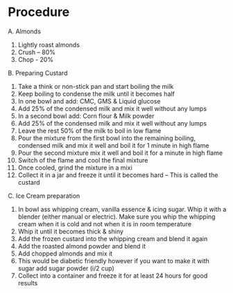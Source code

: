 # Procedure

A. Almonds

1. Lightly roast almonds
2. Crush – 80%
3. Chop - 20%

B. Preparing Custard

1. Take a think or non-stick pan and start boiling the milk
2. Keep boiling to condense the milk until it becomes half
3. In one bowl and add: CMC, GMS & Liquid glucose
4. Add 25% of the condensed milk and mix it well without any lumps
5. In a second bowl add: Corn flour & Milk powder
6. Add 25% of the condensed milk and mix it well without any lumps
7. Leave the rest 50% of the milk to boil in low flame
8. Pour the mixture from the first bowl into the remaining boiling, condensed milk and mix it well and boil it for 1
minute in high flame
9. Pour the second mixture mix it well and boil it for a minute in high flame
10. Switch of the flame and cool the final mixture
11. Once cooled, grind the mixture in a mixi
12. Collect it in a jar and freeze it until it becomes hard – This is called the custard

C. Ice Cream preparation

1. In bowl ass whipping cream, vanilla essence & icing sugar. Whip it with a blender (either manual or electric). Make
sure you whip the whipping cream when it is cold and not when it is in room temperature
2. Whip it until it becomes thick & shiny
3. Add the frozen custard into the whipping cream and blend it again
4. Add the roasted almond powder and blend it
5. Add chopped almonds and mix it
6. This would be diabetic friendly however if you want to make it with sugar add sugar powder (i/2 cup)
7. Collect into a container and freeze it for at least 24 hours for good results